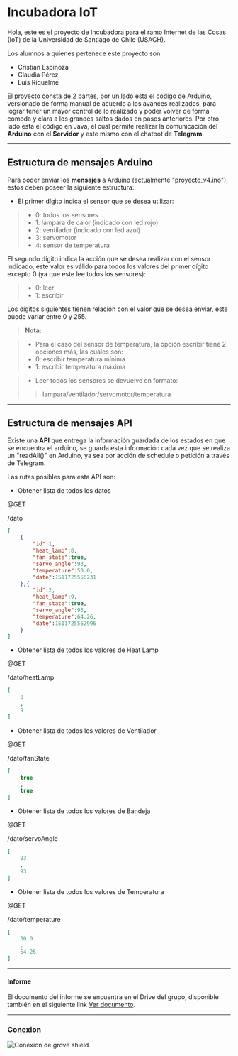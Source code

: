﻿Incubadora IoT
===================


Hola, este es el proyecto de Incubadora para el ramo Internet de las Cosas (IoT) de la Universidad de Santiago de Chile (USACH).

Los alumnos a quienes pertenece este proyecto son:

- Cristian Espinoza
- Claudia Pérez
- Luis Riquelme

El proyecto consta de 2 partes, por un lado esta el codigo de Arduino, versionado de forma manual de acuerdo a los avances realizados, para lograr tener un mayor control de lo realizado y poder volver de forma cómoda y clara a los grandes saltos dados en pasos anteriores.
Por otro lado esta el código en Java, el cual permite realizar la comunicación del **Arduino** con el **Servidor** y este mismo con el chatbot de **Telegram**.

----------


Estructura de mensajes Arduino
-------------

Para poder enviar los **mensajes** a Arduino (actualmente "proyecto_v4.ino"), estos deben poseer la siguiente estructura:

- El primer dígito indica el sensor que se desea utilizar:

> - 0: todos los sensores
> - 1: lámpara de calor (indicado con led rojo)
> - 2: ventilador (indicado con led azul)
> - 3: servomotor
> - 4: sensor de temperatura

El segundo dígito indica la acción que se desea realizar con el sensor indicado, este valor es válido para todos los valores del primer dígito excepto 0 (ya que este lee todos los sensores):

> - 0: leer
> - 1: escribir

Los dígitos siguientes tienen relación con el valor que se desea enviar, este puede variar entre 0 y 255.
 
> **Nota:**

> - Para el caso del sensor de temperatura, la opción escribir tiene 2 opciones más, las cuales son:
>  - 0: escribir temperatura mínima
>  - 1: escribir temperatura máxima

> - Leer todos los sensores se devuelve en formato:
> > lampara/ventilador/servomotor/temperatura

----------


Estructura de mensajes API
-------------

Existe una **API** que entrega la información guardada de los estados en que se encuentra el arduino, se guarda esta información cada vez que se realiza un "readAll()" en Arduino, ya sea por acción de schedule o petición a través de Telegram.

Las rutas posibles para esta API son:

- Obtener lista de todos los datos
<p>@GET</p>
<p>/dato</p>

```json
[
	{
		"id":1,
		"heat_lamp":8,
		"fan_state":true,
		"servo_angle":93,
		"temperature":50.0,
		"date":1511725556231
	},{
		"id":2,
		"heat_lamp":9,
		"fan_state":true,
		"servo_angle":93,
		"temperature":64.26,
		"date":1511725562996
	}
]
```

- Obtener lista de todos los valores de Heat Lamp
<p>@GET</p>
<p>/dato/heatLamp</p>

```json
[
	8
	,
	9
] 
```

- Obtener lista de todos los valores de Ventilador
<p>@GET</p>
<p>/dato/fanState</p>

```json
[
	true
	,
	true
]   
```

- Obtener lista de todos los valores de Bandeja
<p>@GET</p>
<p>/dato/servoAngle</p>

```json
[
	93
	,
	93
] 
```

- Obtener lista de todos los valores de Temperatura
<p>@GET</p>
<p>/dato/temperature</p>

```json
[
	50.0
	,
	64.26
]
```





----------

#### <i class="icon-file"></i> Informe

El documento del informe se encuentra en el Drive del grupo, disponible también en el siguiente link <i class="icon-provider-gdrive"></i> [Ver documento](https://docs.google.com/document/d/1wwkghwGqaChSvA9dx7WjvqPfPHqH9tGVwRQVi_l2ag4/edit). 

----------



### Conexion

![Conexion de grove shield](https://raw.githubusercontent.com/clupin/IoT_Incubadora/master/Arduino/%C3%ADndice.png?token=AIbrix3JjXYh6LtlqLvEn8PYWA-CV6WGks5aFOxrwA%3D%3D "Conexion de grove shield")